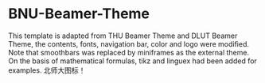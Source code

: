 # BNU-Beamer-Theme
This template is adapted from THU Beamer Theme and DLUT Beamer Theme, the contents, fonts, navigation bar, color and logo were modified. Note that smoothbars was replaced by miniframes as the external theme. On the basis of mathematical formulas, tikz and linguex had been added for examples.
北师大图标！
